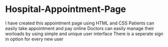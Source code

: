 # Hospital-Appointment-Page
I have created this appointment page using HTML and CSS
Patients can easily take appointment and pay online
Doctors can easily manage their worloads by using simple and unique user interface
There is a seperate sign in option for every new user 
